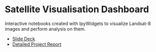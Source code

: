 # Satellite Visualisation Dashboard

Interactive notebooks created with IpyWidgets to visualize Landsat-8 images and perform analysis on them.

- [Slide Deck](https://docs.google.com/presentation/d/1p8o5_qJIJQnMy-z_sgZRag0jQwAWXbzzIWUwcV4trew/edit?usp=sharing)
- [Detailed Project Report]()
